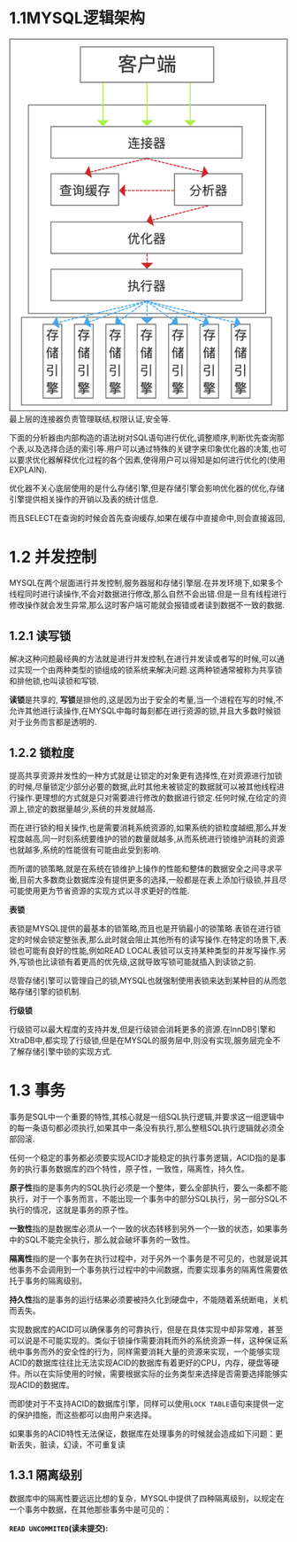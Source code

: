 # 1.1MYSQL逻辑架构
![image](../../imageDir/dd3e39f10f444506b6fa536d7a06ef98.png)
最上层的连接器负责管理联结,权限认证,安全等.

下面的分析器由内部构造的语法树对SQL语句进行优化,调整顺序,判断优先查询那个表,以及选择合适的索引等.用户可以通过特殊的关键字来印象优化器的决策,也可以要求优化器解释优化过程的各个因素,使得用户可以得知是如何进行优化的(使用EXPLAIN).

优化器不关心底层使用的是什么存储引擎,但是存储引擎会影响优化器的优化,存储引擎提供相关操作的开销以及表的统计信息.

而且SELECT在查询的时候会首先查询缓存,如果在缓存中直接命中,则会直接返回,

# 1.2 并发控制
MYSQL在两个层面进行并发控制,服务器层和存储引擎层.在并发环境下,如果多个线程同时进行读操作,不会对数据进行修改,那么自然不会出错.但是一旦有线程进行修改操作就会发生异常,那么这时客户端可能就会报错或者读到数据不一致的数据.

## 1.2.1 读写锁
解决这种问题最经典的方法就是进行并发控制,在进行并发读或者写的时候,可以通过实现一个由两种类型的锁组成的锁系统来解决问题.这两种锁通常被称为共享锁和排他锁,也叫读锁和写锁.

**读锁**是共享的, **写锁**是排他的,这是因为出于安全的考量,当一个进程在写的时候,不允许其他进行读操作,在MYSQL中每时每刻都在进行资源的锁,并且大多数时候锁对于业务而言都是透明的.

## 1.2.2 锁粒度
提高共享资源并发性的一种方式就是让锁定的对象更有选择性,在对资源进行加锁的时候,尽量锁定少部分必要的数据,此时其他未被锁定的数据就可以被其他线程进行操作.更理想的方式就是只对需要进行修改的数据进行锁定.任何时候,在给定的资源上,锁定的数据量越少,系统的并发就越高.

而在进行锁的相关操作,也是需要消耗系统资源的,如果系统的锁粒度越细,那么并发程度越高,同一时刻系统要维护的锁的数量就越多,从而系统进行锁维护消耗的资源也就越多,系统的性能很有可能由此受到影响.

而所谓的锁策略,就是在系统在锁维护上操作的性能和整体的数据安全之间寻求平衡,目前大多数商业数据库没有提供更多的选择,一般都是在表上添加行级锁,并且尽可能使用更为节省资源的实现方式以寻求更好的性能.

**表锁**

表锁是MYSQL提供的最基本的锁策略,而且也是开销最小的锁策略.表锁在进行锁定的时候会锁定整张表,那么此时就会阻止其他所有的读写操作.在特定的场景下,表锁也可能有良好的性能,例如READ LOCAL表锁可以支持某种类型的并发写操作.另外,写锁也比读锁有着更高的优先级,这就导致写锁可能就插入到读锁之前.

尽管存储引擎可以管理自己的锁,MYSQL也就强制使用表锁来达到某种目的从而忽略存储引擎的锁机制.

**行级锁**

行级锁可以最大程度的支持并发,但是行级锁会消耗更多的资源.在InnDB引擎和XtraDB中,都实现了行级锁,但是在MYSQL的服务层中,则没有实现,服务层完全不了解存储引擎中锁的实现方式.

# 1.3 事务
事务是SQL中一个重要的特性,其核心就是一组SQL执行逻辑,并要求这一组逻辑中的每一条语句都必须执行,如果其中一条没有执行,那么整租SQL执行逻辑就必须全部回滚.

任何一个稳定的事务都必须要实现ACID才能稳定的执行事务逻辑，ACID指的是事务的执行事务数据库的四个特性，原子性，一致性，隔离性，持久性。

**原子性**指的是事务内的SQL执行必须是一个整体，要么全部执行，要么一条都不能执行，对于一个事务而言，不能出现一个事务中的部分SQL执行，另一部分SQL不执行的情况，这就是事务的原子性。

**一致性**指的是数据库必须从一个一致的状态转移到另外一个一致的状态，如果事务中的SQL不能完全执行，那么就会破坏事务的一致性。

**隔离性**指的是一个事务在执行过程中，对于另外一个事务是不可见的，也就是说其他事务不会调用到一个事务执行过程中的中间数据，而要实现事务的隔离性需要依托于事务的隔离级别。

**持久性**指的是事务的运行结果必须要被持久化到硬盘中，不能随着系统断电，关机而丢失。

实现数据库的ACID可以确保事务的可靠执行，但是在具体实现中却非常难，甚至可以说是不可能实现的。类似于锁操作需要消耗而外的系统资源一样，这种保证系统中事务而外的安全性的行为，同样需要消耗大量的资源来实现，一个能够实现ACID的数据库往往比无法实现ACID的数据库有着更好的CPU，内存，硬盘等硬件。所以在实际使用的时候，需要根据实际的业务类型来选择是否需要选择能够实现ACID的数据库。

而即使对于不支持ACID的数据库引擎，同样可以使用`LOCK TABLE`语句来提供一定的保护措施，而这些都可以由用户来选择。

如果事务的ACID特性无法保证，数据库在处理事务的时候就会造成如下问题：更新丢失，脏读，幻读，不可重复读


## 1.3.1 隔离级别

数据库中的隔离性要远远比想的复杂，MYSQL中提供了四种隔离级别，以规定在一个事务中数据，在其他那些事务中是可见的：

**`READ UNCOMMITED`(读未提交):**

